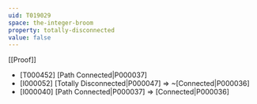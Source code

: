 ```yaml
---
uid: T019029
space: the-integer-broom
property: totally-disconnected
value: false
---
```

[[Proof]]

* [T000452] [Path Connected|P000037]
* [I000052] [Totally Disconnected|P000047] => ~[Connected|P000036]
* [I000040] [Path Connected|P000037] => [Connected|P000036]


